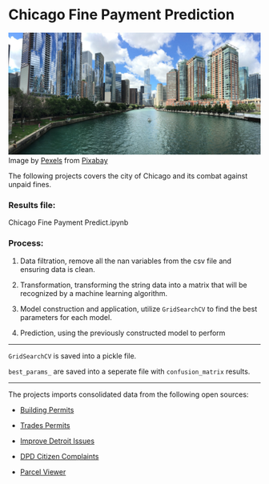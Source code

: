 # Chicago Fine Payment Prediction

![Chicago](readonly/chicago.jpg)
Image by <a href="https://pixabay.com/users/pexels-2286921/?utm_source=link-attribution&amp;utm_medium=referral&amp;utm_campaign=image&amp;utm_content=1853632">Pexels</a> from <a href="https://pixabay.com/?utm_source=link-attribution&amp;utm_medium=referral&amp;utm_campaign=image&amp;utm_content=1853632">Pixabay</a>

The following projects covers the city of Chicago and its combat against unpaid fines. 

### Results file: 

Chicago Fine Payment Predict.ipynb

### Process: 

1. Data filtration, remove all the nan variables from the csv file and ensuring data is clean. 

2. Transformation, transforming the string data into a matrix that will be recognized by a machine learning algorithm. 

3. Model construction and application, utilize `GridSearchCV` to find the best parameters for each model. 

4. Prediction, using the previously constructed model to perform 

---------------------------------------

`GridSearchCV` is saved into a pickle file. 

`best_params_` are saved into a seperate file with `confusion_matrix` results. 

---------------------------------------

The projects imports consolidated data from the following open sources: 

* [Building Permits
](https://data.detroitmi.gov/datasets/building-permits?geometry=-83.421%2C42.265%2C-82.778%2C42.442)

* [Trades Permits
](https://data.detroitmi.gov/datasets/trades-permits?geometry=-83.421%2C42.265%2C-82.778%2C42.443)

* [Improve Detroit Issues
](https://data.detroitmi.gov/datasets/improve-detroit-issues?geometry=-86.017%2C41.829%2C-83.444%2C42.541)

* [DPD Citizen Complaints
](https://data.detroitmi.gov/datasets/dpd-citizen-complaints)

* [Parcel Viewer](https://cityofdetroit.github.io/parcel-viewer/)

